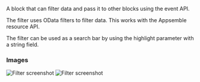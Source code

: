 A block that can filter data and pass it to other blocks using the event API.

The filter uses OData filters to filter data. This works with the Appsemble resource API.

The filter can be used as a search bar by using the highlight parameter with a string field.

### Images

![Filter screenshot](https://gitlab.com/appsemble/appsemble/-/raw/0.33.1/config/assets/filter.png)
![Filter screenshot](https://gitlab.com/appsemble/appsemble/-/raw/0.33.1/config/assets/filter-search-bar.png)

